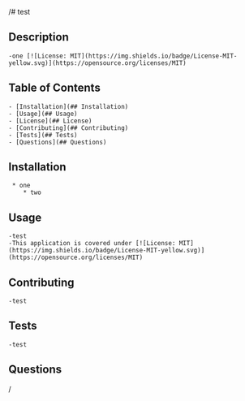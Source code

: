 /# test

  ## Description
    -one [![License: MIT](https://img.shields.io/badge/License-MIT-yellow.svg)](https://opensource.org/licenses/MIT)  

  ## Table of Contents

    - [Installation](## Installation)
    - [Usage](## Usage)
    - [License](## License)
    - [Contributing](## Contributing)
    - [Tests](## Tests)
    - [Questions](## Questions)

  ## Installation
    
     * one
		* two
		
  

  ## Usage
    -test
    -This application is covered under [![License: MIT](https://img.shields.io/badge/License-MIT-yellow.svg)](https://opensource.org/licenses/MIT)
  ## Contributing
    -test
  ## Tests
    -test
  ## Questions
/
